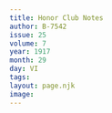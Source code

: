 ```yaml
---
title: Honor Club Notes
author: B-7542
issue: 25
volume: 7
year: 1917
month: 29
day: VI
tags:
layout: page.njk
image:
---
```


